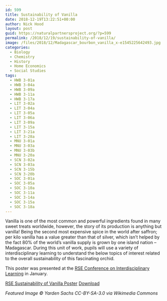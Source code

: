 ```yaml
---
id: 599
title: Sustainability of Vanilla
date: 2018-12-19T13:22:51+00:00
author: Nick Hood
layout: post
guid: https://naturalpartnersproject.org/?p=599
permalink: /2018/12/19/sustainability-of-vanilla/
image: /files/2018/12/Madagascar_bourbon_vanilla_x-e1545225642493.jpg
categories:
  - Biology
  - Chemistry
  - History
  - Home Economics
  - Social Studies
tags:
  - HWB 3-01a
  - HWB 3-04a
  - HWB 3-09a
  - HWB 3-11a
  - HWB 3-17a
  - LIT 3-02a
  - LIT 3-04a
  - LIT 3-05a
  - LIT 3-06a
  - LIT 3-09a
  - LIT 3-15a
  - LIT 3-21a
  - LIT 3-28a
  - MNU 3-01a
  - MNU 3-03a
  - MNU 3-03b
  - MNU 3-20a
  - SCN 3-02a
  - SCN 3-03a
  - SCN 3-15b
  - SCN 3-20b
  - SOC 3-01a
  - SOC 3-05a
  - SOC 3-10a
  - SOC 3-11a
  - SOC 3-14a
  - SOC 3-15a
  - SOC 3-18a
---
```

<!-- wp:paragraph -->
<p>Vanilla is one of the most common and powerful ingredients found in many sweet treats worldwide, however, the story of its production is anything but vanilla! Being the second most expensive spice in the world after saffron; per kilo vanilla has a value greater than that of silver, which isn’t helped by the fact 80% of the world’s vanilla supply is grown by one island nation – Madagascar. During this unit of work, pupils will use a variety of interdisciplinary learning to understand the below topics of interest related to the overall sustainability of this fascinating orchid. </p>
<!-- /wp:paragraph -->

<!-- wp:paragraph -->
<p>This poster was presented at the <a href="https://www.rse.org.uk/event/interdisciplinary-learning-creative-thinking-for-a-complex-world/">RSE Conference on Interdisciplinary Learning</a> in January.</p>
<!-- /wp:paragraph -->

<!-- wp:file {"id":600,"href":"https://naturalpartnersproject.org/files/2018/12/RSE-Sustainability-of-Vanilla-Poster.pdf"} -->
<div class="wp-block-file"><a href="/files/2018/12/RSE-Sustainability-of-Vanilla-Poster.pdf">RSE Sustainability of Vanilla Poster</a> <a href="/files/2018/12/RSE-Sustainability-of-Vanilla-Poster.pdf" class="btn btn-sm btn-default" download>Download</a></div>
<!-- /wp:file -->

<!-- wp:paragraph -->
<p><em>Featured Image © Yarden Sachs CC-BY-SA-3.0 via Wikimedia Commons</em></p>
<!-- /wp:paragraph -->
